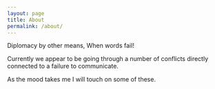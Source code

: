 ```yaml
---
layout: page
title: About
permalink: /about/
---
```

Diplomacy by other means, 
When words fail!

Currently we appear to be going through a number of conflicts directly connected to a failure to communicate. 

As the mood takes me I will touch on some of these. 


